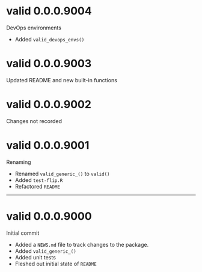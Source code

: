 # valid 0.0.0.9004

DevOps environments

- Added `valid_devops_envs()`


# valid 0.0.0.9003

Updated README and new built-in functions

# valid 0.0.0.9002

Changes not recorded

# valid 0.0.0.9001

Renaming

- Renamed `valid_generic_()` to `valid()`
- Added `test-flip.R`
- Refactored `README`

--------------------------------------------------------------------------------

# valid 0.0.0.9000

Initial commit

- Added a `NEWS.md` file to track changes to the package.
- Added `valid_generic_()`
- Added unit tests
- Fleshed out initial state of `README`

